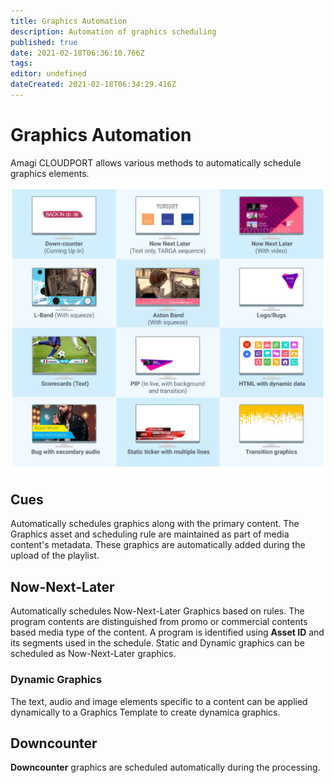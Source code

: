 ```yaml
---
title: Graphics Automation
description: Automation of graphics scheduling
published: true
date: 2021-02-18T06:36:10.766Z
tags: 
editor: undefined
dateCreated: 2021-02-18T06:34:29.416Z
---
```


# Graphics Automation

Amagi CLOUDPORT allows various methods to automatically schedule graphics elements.

![amagi-graphics.jpg](/amagi-graphics.jpg)

## Cues

Automatically schedules graphics along with the primary content. The Graphics asset and scheduling rule are maintained as part of media content's metadata. These graphics are automatically added during the upload of the playlist.

## Now-Next-Later

Automatically schedules Now-Next-Later Graphics based on rules. The program contents are distinguished from promo or commercial contents based media type of the content. A program is identified using **Asset ID** and its segments used in the schedule. Static and Dynamic graphics can be scheduled as Now-Next-Later graphics.

### Dynamic Graphics

The text, audio and image elements specific to a content can be applied dynamically to a Graphics Template to create dynamica graphics.

## Downcounter

**Downcounter** graphics are scheduled automatically during the processing.
